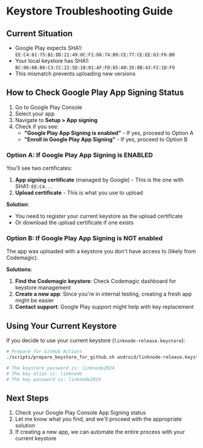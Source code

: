 # Keystore Troubleshooting Guide

## Current Situation
- Google Play expects SHA1: `EE:C4:81:75:B1:DD:21:49:0C:F1:D6:74:B9:CE:77:CE:EE:63:F6:B0`
- Your local keystore has SHA1: `BC:06:6B:B8:C3:CC:22:5D:18:01:AF:FD:85:A0:35:8B:43:F2:1D:F9`
- This mismatch prevents uploading new versions

## How to Check Google Play App Signing Status

1. Go to Google Play Console
2. Select your app
3. Navigate to **Setup > App signing**
4. Check if you see:
   - **"Google Play App Signing is enabled"** - If yes, proceed to Option A
   - **"Enroll in Google Play App Signing"** - If yes, proceed to Option B

### Option A: If Google Play App Signing is ENABLED

You'll see two certificates:
1. **App signing certificate** (managed by Google) - This is the one with SHA1: `EE:C4...`
2. **Upload certificate** - This is what you use to upload

**Solution**: 
- You need to register your current keystore as the upload certificate
- Or download the upload certificate if one exists

### Option B: If Google Play App Signing is NOT enabled

The app was uploaded with a keystore you don't have access to (likely from Codemagic).

**Solutions**:
1. **Find the Codemagic keystore**: Check Codemagic dashboard for keystore management
2. **Create a new app**: Since you're in internal testing, creating a fresh app might be easier
3. **Contact support**: Google Play support might help with key replacement

## Using Your Current Keystore

If you decide to use your current keystore (`linknode-release.keystore`):

```bash
# Prepare for GitHub Actions
./scripts/prepare_keystore_for_github.sh android/linknode-release.keystore

# The keystore password is: linknode2024
# The key alias is: linknode
# The key password is: linknode2024
```

## Next Steps

1. Check your Google Play Console App Signing status
2. Let me know what you find, and we'll proceed with the appropriate solution
3. If creating a new app, we can automate the entire process with your current keystore